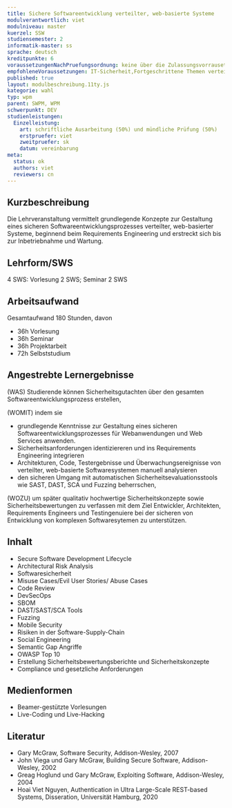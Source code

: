 ```yaml
---
title: Sichere Softwareentwicklung verteilter, web-basierte Systeme
modulverantwortlich: viet
modulniveau: master
kuerzel: SSW
studiensemester: 2
informatik-master: ss
sprache: deutsch
kreditpunkte: 6
voraussetzungenNachPruefungsordnung: keine über die Zulassungsvorrausetzungen zum Studium hinausgehenden
empfohleneVoraussetzungen: IT-Sicherheit,Fortgeschrittene Themen verteilter, web-basierter Systeme (Web Architekturen, Web Technologien
published: true
layout: modulbeschreibung.11ty.js
kategorie: wahl
typ: wpm
parent: SWPM, WPM
schwerpunkt: DEV
studienleistungen:
  Einzelleistung:
    art: schriftliche Ausarbeitung (50%) und mündliche Prüfung (50%)
    erstpruefer: viet
    zweitpruefer: sk
    datum: vereinbarung
meta:
  status: ok
  authors: viet
  reviewers: cn
---
```

## Kurzbeschreibung

Die Lehrveranstaltung vermittelt grundlegende Konzepte zur Gestaltung eines sicheren Softwareentwicklungsprozesses verteilter, web-basierter Systeme, beginnend beim Requirements Engineering und erstreckt sich bis zur Inbetriebnahme und Wartung.

## Lehrform/SWS

4 SWS: Vorlesung 2 SWS; Seminar 2 SWS

## Arbeitsaufwand

Gesamtaufwand 180 Stunden, davon

- 36h Vorlesung
- 36h Seminar
- 36h Projektarbeit
- 72h Selbststudium

## Angestrebte Lernergebnisse

(WAS) Studierende können Sicherheitsgutachten über den gesamten Softwareentwicklungsprozess erstellen,

(WOMIT) indem sie

* grundlegende Kenntnisse zur Gestaltung eines sicheren Softwareentwicklungsprozesses für Webanwendungen und Web Services anwenden.
* Sicherheitsanforderungen identiziereren und ins Requirements Engineering integrieren
* Architekturen, Code, Testergebnisse und Überwachungsereignisse von verteilter, web-basierte Softwaresystemen manuell analysieren
* den sicheren Umgang mit automatischen Sicherheitsevaluationsstools wie SAST, DAST, SCA und Fuzzing beherrschen,

(WOZU) um später qualitativ hochwertige Sicherheitskonzepte sowie Sicherheitsbewertungen zu verfassen mit dem Ziel Entwickler, Architekten, Requirements Engineers und Testingenuiere bei der sicheren von Entwicklung  von komplexen Softwaresytemen zu unterstützen.

## Inhalt

* Secure Software Development Lifecycle
* Architectural Risk Analysis
* Softwaresicherheit
* Misuse Cases/Evil User Stories/ Abuse Cases
* Code Review
* DevSecOps
* SBOM
* DAST/SAST/SCA Tools
* Fuzzing
* Mobile Security
* Risiken in der Software-Supply-Chain
* Social Engineering
* Semantic Gap Angriffe
* OWASP Top 10
* Erstellung Sicherheitsbewertungsberichte und Sicherheitskonzepte
* Compliance und gesetzliche Anforderungen

## Medienformen

* Beamer-gestützte Vorlesungen
* Live-Coding und Live-Hacking

## Literatur

* Gary McGraw, Software Security, Addison-Wesley, 2007
* John Viega und Gary McGraw, Building Secure Software, Addison-Wesley, 2002
* Greag Hoglund und Gary McGraw, Exploiting Software, Addison-Wesley, 2004
* Hoai Viet Nguyen, Authentication in Ultra Large-Scale REST-based Systems, Disseration, Universität Hamburg, 2020
